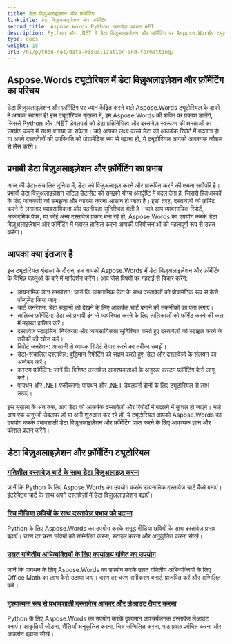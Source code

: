 ```yaml
---
title: डेटा विज़ुअलाइज़ेशन और फ़ॉर्मेटिंग
linktitle: डेटा विज़ुअलाइज़ेशन और फ़ॉर्मेटिंग
second_title: Aspose.Words Python दस्तावेज़ प्रबंधन API
description: Python और .NET में डेटा विज़ुअलाइज़ेशन और फ़ॉर्मेटिंग पर Aspose.Words ट्यूटोरियल खोजें। डेटा को प्रभावी ढंग से प्रस्तुत करना, शानदार रिपोर्ट बनाना और दस्तावेज़ों को प्रोग्रामेटिक रूप से प्रारूपित करना सीखें।
type: docs
weight: 15
url: /hi/python-net/data-visualization-and-formatting/
---
```


## Aspose.Words ट्यूटोरियल में डेटा विज़ुअलाइज़ेशन और फ़ॉर्मेटिंग का परिचय

डेटा विज़ुअलाइज़ेशन और फ़ॉर्मेटिंग पर ध्यान केंद्रित करने वाले Aspose.Words ट्यूटोरियल के दायरे में आपका स्वागत है! इस ट्यूटोरियल श्रृंखला में, हम Aspose.Words की शक्ति पर प्रकाश डालेंगे, जिससे Python और .NET डेवलपर्स को डेटा प्रतिनिधित्व और दस्तावेज़ स्वरूपण की क्षमताओं का उपयोग करने में सक्षम बनाया जा सकेगा। चाहे आपका लक्ष्य कच्चे डेटा को आकर्षक रिपोर्ट में बदलना हो या अपने दस्तावेज़ों की उपस्थिति को प्रोग्रामेटिक रूप से बढ़ाना हो, ये ट्यूटोरियल आपको आवश्यक कौशल से लैस करेंगे।

## प्रभावी डेटा विज़ुअलाइज़ेशन और फ़ॉर्मेटिंग का प्रभाव

आज की डेटा-संचालित दुनिया में, डेटा को विज़ुअलाइज़ करने और प्रारूपित करने की क्षमता सर्वोपरि है। प्रभावी डेटा विज़ुअलाइज़ेशन जटिल डेटासेट को समझने योग्य अंतर्दृष्टि में बदल देता है, जिससे हितधारकों के लिए जानकारी को समझना और व्याख्या करना आसान हो जाता है। इसी तरह, दस्तावेज़ों को फ़ॉर्मेट करने से लगातार व्यावसायिकता और पठनीयता सुनिश्चित होती है। चाहे आप व्यावसायिक रिपोर्ट, अकादमिक पेपर, या कोई अन्य दस्तावेज़ प्रकार बना रहे हों, Aspose.Words का उपयोग करके डेटा विज़ुअलाइज़ेशन और फ़ॉर्मेटिंग में महारत हासिल करना आपकी परियोजनाओं को महत्वपूर्ण रूप से उन्नत करेगा।

## आपका क्या इंतजार है

इस ट्यूटोरियल श्रृंखला के दौरान, हम आपको Aspose.Words में डेटा विज़ुअलाइज़ेशन और फ़ॉर्मेटिंग के विभिन्न पहलुओं के बारे में मार्गदर्शन करेंगे। आप जैसे विषयों पर गहराई से विचार करेंगे:

- डायनामिक डेटा समावेशन: जानें कि डायनामिक डेटा के साथ दस्तावेज़ों को प्रोग्रामेटिक रूप से कैसे पॉप्युलेट किया जाए।
- चार्ट जनरेशन: डेटा रुझानों को देखने के लिए आकर्षक चार्ट बनाने की तकनीकों का पता लगाएं।
- तालिका फ़ॉर्मेटिंग: डेटा को प्रभावी ढंग से व्यवस्थित करने के लिए तालिकाओं को फ़ॉर्मेट करने की कला में महारत हासिल करें।
- दस्तावेज़ स्टाइलिंग: निरंतरता और व्यावसायिकता सुनिश्चित करते हुए दस्तावेज़ों को स्टाइल करने के तरीकों की खोज करें।
- रिपोर्ट जनरेशन: आसानी से व्यापक रिपोर्ट तैयार करने का तरीका समझें।
- डेटा-संचालित दस्तावेज़: बुद्धिमान रिपोर्टिंग को सक्षम करते हुए, डेटा और दस्तावेज़ों के संलयन का अन्वेषण करें।
- कस्टम फ़ॉर्मेटिंग: जानें कि विशिष्ट दस्तावेज़ आवश्यकताओं के अनुरूप कस्टम फ़ॉर्मेटिंग कैसे लागू करें।
- पायथन और .NET एकीकरण: पायथन और .NET डेवलपर्स दोनों के लिए ट्यूटोरियल से लाभ उठाएं।

इस श्रृंखला के अंत तक, आप डेटा को आकर्षक दस्तावेज़ों और रिपोर्टों में बदलने में कुशल हो जाएंगे। चाहे आप एक अनुभवी डेवलपर हों या अभी शुरुआत कर रहे हों, ये ट्यूटोरियल आपको Aspose.Words का उपयोग करके प्रभावशाली डेटा विज़ुअलाइज़ेशन और फ़ॉर्मेटिंग प्राप्त करने के लिए आवश्यक ज्ञान और कौशल प्रदान करेंगे।

## डेटा विज़ुअलाइज़ेशन और फ़ॉर्मेटिंग ट्यूटोरियल
### [गतिशील दस्तावेज़ चार्ट के साथ डेटा विज़ुअलाइज़ करना](./visualize-data-document-charts/)
जानें कि Python के लिए Aspose.Words का उपयोग करके डायनामिक दस्तावेज़ चार्ट कैसे बनाएं। इंटरैक्टिव चार्ट के साथ अपने दस्तावेज़ों में डेटा विज़ुअलाइज़ेशन बढ़ाएँ।
### [रिच मीडिया छवियों के साथ दस्तावेज़ प्रभाव को बढ़ाना](./document-images/)
Python के लिए Aspose.Words का उपयोग करके समृद्ध मीडिया छवियों के साथ दस्तावेज़ प्रभाव बढ़ाएँ। चरण दर चरण छवियों को सम्मिलित करना, स्टाइल करना और अनुकूलित करना सीखें।
### [उन्नत गणितीय अभिव्यक्तियों के लिए कार्यालय गणित का उपयोग](./office-math-documents/)
जानें कि पायथन के लिए Aspose.Words का उपयोग करके उन्नत गणितीय अभिव्यक्तियों के लिए Office Math का लाभ कैसे उठाया जाए। चरण दर चरण समीकरण बनाएं, प्रारूपित करें और सम्मिलित करें।
### [दृश्यात्मक रूप से प्रभावशाली दस्तावेज़ आकार और लेआउट तैयार करना](./document-shape-handling-formatting/)
Python के लिए Aspose.Words का उपयोग करके दृश्यमान आश्चर्यजनक दस्तावेज़ लेआउट बनाएं। आकृतियाँ जोड़ना, शैलियाँ अनुकूलित करना, चित्र सम्मिलित करना, पाठ प्रवाह प्रबंधित करना और आकर्षण बढ़ाना सीखें।